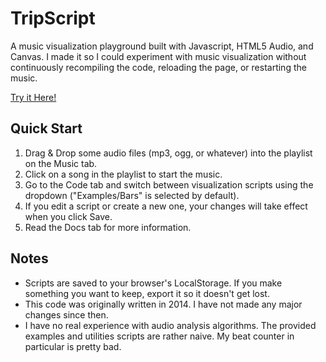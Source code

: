 # TripScript

A music visualization playground built with Javascript, HTML5 Audio, and Canvas.
I made it so I could experiment with music visualization without continuously recompiling the code, reloading the page, or restarting the music.

[Try it Here!](https://semicolin.github.io/tripscript)

## Quick Start
1. Drag & Drop some audio files (mp3, ogg, or whatever) into the playlist on the Music tab.
1. Click on a song in the playlist to start the music.
1. Go to the Code tab and switch between visualization scripts using the dropdown ("Examples/Bars" is selected by default).
1. If you edit a script or create a new one, your changes will take effect when you click Save.
1. Read the Docs tab for more information.

## Notes

- Scripts are saved to your browser's LocalStorage. If you make something you want to keep, export it so it doesn't get lost.
- This code was originally written in 2014. I have not made any major changes since then.
- I have no real experience with audio analysis algorithms. The provided examples and utilities scripts are rather naive. My beat counter in particular is pretty bad.
